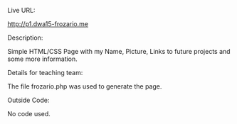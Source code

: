 Live URL:

http://p1.dwa15-frozario.me

Description:

Simple HTML/CSS Page with my Name, Picture, Links to future projects and some more information.

Details for teaching team:

The file frozario.php was used to generate the page.

Outside Code:

No code used.
